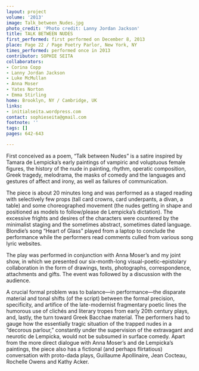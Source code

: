 ```yaml
---
layout: project
volume: '2013'
image: Talk_between_Nudes.jpg
photo_credit: 'Photo credit: Lanny Jordan Jackson'
title: TALK BETWEEN NUDES
first_performed: first performed on December 8, 2013
place: Page 22 / Page Poetry Parlor, New York, NY
times_performed: performed once in 2013
contributor: SOPHIE SEITA
collaborators:
- Corina Copp
- Lanny Jordan Jackson
- Luke McMullan
- Anna Moser
- Yates Norton
- Emma Stirling
home: Brooklyn, NY / Cambridge, UK
links:
- initialseita.wordpress.com
contact: sophieseita@gmail.com
footnote: ''
tags: []
pages: 642-643

---
```


First conceived as a poem, “Talk between Nudes” is a satire inspired by Tamara de Lempicka’s early paintings of vampiric and voluptuous female figures, the history of the nude in painting, rhythm, operatic composition, Greek tragedy, melodrama, the masks of comedy and the languages and gestures of affect and irony, as well as failures of communication.

The piece is about 20 minutes long and was performed as a staged reading with selectively few props (tall card crowns, card underpants, a divan, a table) and some choreographed movement (the nudes getting in shape and positioned as models to follow/please de Lempicka’s dictation). The excessive frights and desires of the characters were countered by the minimalist staging and the sometimes abstract, sometimes dated language. Blondie’s song “Heart of Glass” played from a laptop to conclude the performance while the performers read comments culled from various song lyric websites.

The play was performed in conjunction with Anna Moser’s and my joint show, in which we presented our six-month-long visual-poetic-epistolary collaboration in the form of drawings, texts, photographs, correspondence, attachments and gifts. The event was followed by a discussion with the audience.

A crucial formal problem was to balance—in performance—the disparate material and tonal shifts (of the script) between the formal precision, specificity, and artifice of the late-modernist fragmentary poetic lines the humorous use of clichés and literary tropes from early 20th century plays, and, lastly, the turn toward Greek Bacchae material. The performers had to gauge how the essentially tragic situation of the trapped nudes in a “decorous parlour,” constantly under the supervision of the extravagant and neurotic de Lempicka, would not be subsumed in surface comedy. Apart from the more direct dialogue with Anna Moser’s and de Lempicka’s paintings, the piece also has a fictional (and perhaps flirtatious) conversation with proto-dada plays, Guillaume Apollinaire, Jean Cocteau, Rochelle Owens and Kathy Acker.
